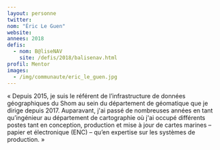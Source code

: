 ```yaml
---
layout: personne
twitter:
nom: "Éric Le Guen"
website:
annees: 2018
defis:
  - nom: B@liseNAV
    site: /defis/2018/balisenav.html
profil: Mentor
images:
  - /img/communaute/eric_le_guen.jpg
---
```


« Depuis 2015, je suis le référent de l’infrastructure de
données géographiques du Shom au sein du département de géomatique
que je dirige depuis 2017. Auparavant, j'ai passé de nombreuses
années en tant qu’ingénieur au département de cartographie où j'ai
occupé différents postes tant en conception, production et mise à jour
de cartes marines – papier et électronique (ENC) – qu’en expertise sur
les systèmes de production. »
